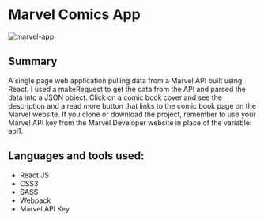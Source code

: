 # Marvel Comics App
![marvel-app](https://cloud.githubusercontent.com/assets/18318804/17189133/0fa2c1a6-53f5-11e6-83b9-5455630481ac.jpg)

## Summary
A single page web application pulling data from a Marvel API built using React. I used a makeRequest to get the data from the API and parsed the data into a JSON object. Click on a comic book cover and see the description and a read more button that links to the comic book page on the Marvel website. If you clone or download the project, remember to use your Marvel API key from the Marvel Developer website in place of the variable: api1.  

## Languages and tools used:
- React JS
- CSS3
- SASS
- Webpack
- Marvel API Key
